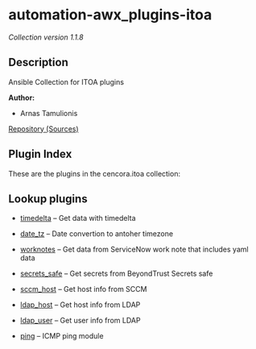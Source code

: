# automation-awx_plugins-itoa

*Collection version 1.1.8*

## Description

Ansible Collection for ITOA plugins

<strong>Author:</strong>

- Arnas Tamulionis

<a aria-role="button" href="https://github.com/abcorp-itops/automation-awx_plugins-itoa" rel="noopener external" target="_blank">Repository (Sources)</a>

## Plugin Index

These are the plugins in the cencora.itoa collection:

## Lookup plugins

- [timedelta](https://github.com/abcorp-itops/automation-awx_plugins-itoa/blob/main/docs/cencora.itoa.timedelta_lookup.rst) – Get data with timedelta

- [date_tz](https://github.com/abcorp-itops/automation-awx_plugins-itoa/blob/main/docs/cencora.itoa.date_tz_lookup.rst) – Date convertion to antoher timezone

- [worknotes](https://github.com/abcorp-itops/automation-awx_plugins-itoa/blob/main/docs/cencora.itoa.worknotes_data_lookup.rst) – Get data from ServiceNow work note that includes yaml data

- [secrets_safe](https://github.com/abcorp-itops/automation-awx_plugins-itoa/blob/main/docs/cencora.itoa.secrets_safe_lookup.rst) – Get secrets from BeyondTrust Secrets safe

- [sccm_host](https://github.com/abcorp-itops/automation-awx_plugins-itoa/blob/main/docs/cencora.itoa.sccm_host_lookup.rst) – Get host info from SCCM

- [ldap_host](https://github.com/abcorp-itops/automation-awx_plugins-itoa/blob/main/docs/cencora.itoa.ldap_host_lookup.rst) – Get host info from LDAP

- [ldap_user](https://github.com/abcorp-itops/automation-awx_plugins-itoa/blob/main/docs/cencora.itoa.ldap_user_lookup.rst) – Get user info from LDAP

- [ping](https://github.com/abcorp-itops/automation-awx_plugins-itoa/blob/main/docs/cencora.itoa.ping_lookup.rst) – ICMP ping module
